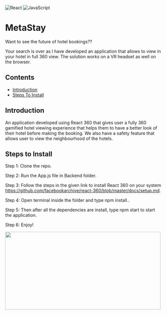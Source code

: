 
![React](https://img.shields.io/badge/react-%2320232a.svg?style=for-the-badge&logo=react&logoColor=%2361DAFB)
![JavaScript](https://img.shields.io/badge/javascript-%23323330.svg?style=for-the-badge&logo=javascript&logoColor=%23F7DF1E)
# MetaStay

Want to see the future of hotel bookings??

Your search is over as I have developed an application that allows to view in your hotel in full 360 view. The solution works on a VR headset as well on the browser.

## Contents

- [Introduction](#introduction)
- [Steps To Install](#steps-to-install)

## Introduction

An application developed using React 360 that gives user a fully 360 gamified hotel viewing experience that helps them to have a better look of their
hotel before making the booking. We also have a safety feature that allows user to view the neighbourhood of the hotels. 

## Steps to Install

Step 1: Clone the repo.

Step 2: Run the App.js file in Backend folder.

Step 3: Follow the steps in the given link to install React 360 on your system https://github.com/facebookarchive/react-360/blob/master/docs/setup.md.

Step 4: Open terminal inside the folder and type npm install..

Step 5: Then after all the dependencies are install, type npm start to start the application.

Step 6: Enjoy!

<img src="https://user-images.githubusercontent.com/39118679/235516311-d900be57-463c-494b-b14f-3b72bff8c505.gif" width="500" height="250"/>


